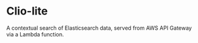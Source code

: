 # Clio-lite

A contextual search of Elasticsearch data, served from AWS API Gateway via a Lambda function.